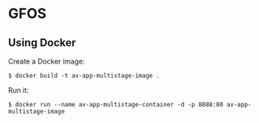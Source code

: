 # GFOS

## Using Docker
Create a Docker image:
```
$ docker build -t av-app-multistage-image .
```
Run it:
```
$ docker run --name av-app-multistage-container -d -p 8888:80 av-app-multistage-image
```